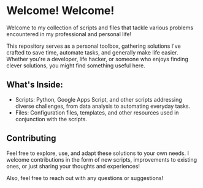 # Welcome! Welcome!

Welcome to my collection of scripts and files that tackle various problems encountered in my professional and personal life!

This repository serves as a personal toolbox, gathering solutions I've crafted to save time, automate tasks, and generally make life easier. Whether you're a developer, life hacker, or someone who enjoys finding clever solutions, you might find something useful here.

## What's Inside:

- Scripts: Python, Google Apps Script, and other scripts addressing diverse challenges, from data analysis to automating everyday tasks.
- Files: Configuration files, templates, and other resources used in conjunction with the scripts.

## Contributing

Feel free to explore, use, and adapt these solutions to your own needs. I welcome contributions in the form of new scripts, improvements to existing ones, or just sharing your thoughts and experiences!

Also, feel free to reach out with any questions or suggestions!